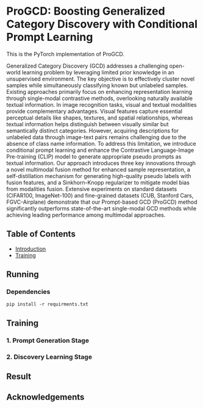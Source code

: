 # ProGCD: Boosting Generalized Category Discovery with Conditional Prompt Learning

This is the PyTorch implementation of ProGCD.

Generalized Category Discovery (GCD) addresses a challenging open-world learning problem by leveraging limited prior knowledge in an unsupervised environment. The key objective is to effectively cluster novel samples while simultaneously classifying known but unlabeled samples. Existing approaches primarily focus on enhancing representation learning through single-modal contrastive methods, overlooking naturally available textual information. In image recognition tasks, visual and textual modalities provide complementary advantages. Visual features capture essential perceptual details like shapes, textures, and spatial relationships, whereas textual information helps distinguish between visually similar but semantically distinct categories. However, acquiring descriptions for unlabeled data through image-text pairs remains challenging due to the absence of class name information. To address this limitation, we introduce conditional prompt learning and enhance the Contrastive Language-Image Pre-training (CLIP) model to generate appropriate pseudo prompts as textual information. Our approach introduces three key innovations through a novel multimodal fusion method for enhanced sample representation, a self-distillation mechanism for generating high-quality pseudo labels with fusion features, and a Sinkhorn-Knopp regularizer to mitigate model bias from modalities fusion. Extensive experiments on standard datasets (CIFAR100, ImageNet-100) and fine-grained datasets (CUB, Stanford Cars, FGVC-Airplane) demonstrate that our Prompt-based GCD (ProGCD) method significantly outperforms state-of-the-art single-modal GCD methods while achieving leading performance among multimodal approaches.

## Table of Contents

- [Introduction](#running)
- [Training](#training)

## Running
### Dependencies
```shell
pip install -r requirments.txt
```
## Training

### 1. Prompt Generation Stage

### 2. Discovery Learning Stage

## Result

## Acknowledgements

